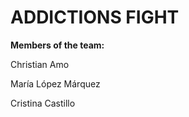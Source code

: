 # ADDICTIONS FIGHT

**Members of the team:**

Christian Amo

María López Márquez

Cristina Castillo
